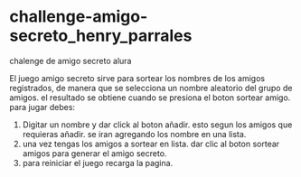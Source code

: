 # challenge-amigo-secreto_henry_parrales
chalenge de amigo secreto alura

El juego amigo secreto sirve para sortear los nombres de los amigos registrados, de manera
que se selecciona un nombre aleatorio del grupo de amigos. el resultado se obtiene cuando se presiona el 
boton sortear amigo. para jugar debes:

1. Digitar un nombre y dar click al boton añadir. esto segun los amigos que requieras añadir.
se iran agregando los nombre en una lista.
2. una vez tengas los amigos a sortear en lista. dar clic al boton sortear amigos para generar el amigo secreto.
3. para reiniciar el juego recarga la pagina.